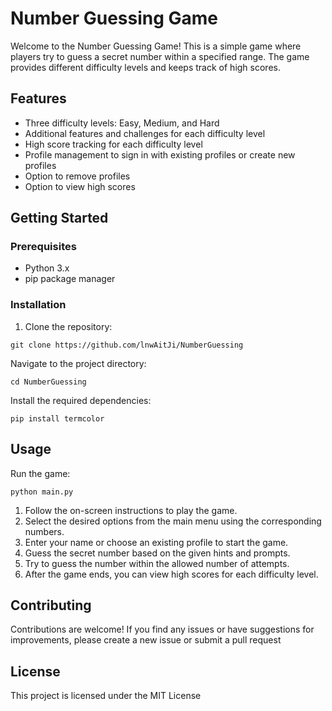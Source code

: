 # Number Guessing Game

Welcome to the Number Guessing Game! This is a simple game where players try to guess a secret number within a specified range. The game provides different difficulty levels and keeps track of high scores.

## Features

- Three difficulty levels: Easy, Medium, and Hard
- Additional features and challenges for each difficulty level
- High score tracking for each difficulty level
- Profile management to sign in with existing profiles or create new profiles
- Option to remove profiles
- Option to view high scores

## Getting Started

### Prerequisites

- Python 3.x
- pip package manager

### Installation

1. Clone the repository:

```shell
git clone https://github.com/lnwAitJi/NumberGuessing
```

Navigate to the project directory:
```shell
cd NumberGuessing
```

Install the required dependencies:
```shell
pip install termcolor
```

## Usage
Run the game:
```shell
python main.py
```

1) Follow the on-screen instructions to play the game.
2) Select the desired options from the main menu using the corresponding numbers.
3) Enter your name or choose an existing profile to start the game.
4) Guess the secret number based on the given hints and prompts.
5) Try to guess the number within the allowed number of attempts.
6) After the game ends, you can view high scores for each difficulty level.

## Contributing
Contributions are welcome! If you find any issues or have suggestions for improvements, please create a new issue or submit a pull request

## License
This project is licensed under the MIT License
